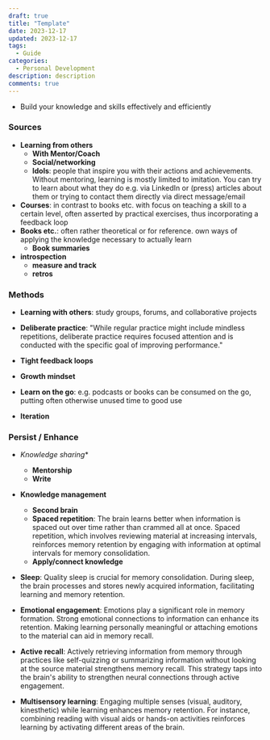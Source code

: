 ```yaml
---
draft: true
title: "Template"
date: 2023-12-17
updated: 2023-12-17
tags: 
  - Guide
categories:
  - Personal Development
description: description
comments: true
---
```


<!-- <figure markdown>
  ![](){: loading=lazy}
  <figcaption>Image by <a href="https://www.freepik.com/">Freepik</a></figcaption>
</figure> -->

- Build your knowledge and skills effectively and efficiently

<!--more-->

### Sources



- **Learning from others**
  - **With Mentor/Coach**
  - **Social/networking**
  - **Idols**: people that inspire you with their actions and achievements. Without mentoring, learning is mostly limited to imitation. You can try to learn about what they do e.g. via LinkedIn or (press) articles about them or trying to contact them directly via direct message/email
- **Courses**: in contrast to books etc. with focus on teaching a skill to a certain level, often asserted by practical exercises, thus incorporating a feedback loop 
- **Books etc.**: often rather theoretical or for reference. own ways of applying the knowledge necessary to actually learn
  - **Book summaries**
- **introspection**
  - **measure and track**
  - **retros**


### Methods

- **Learning with others**: study groups, forums, and collaborative projects
- **Deliberate practice**: "While regular practice might include mindless repetitions, deliberate practice requires focused attention and is conducted with the specific goal of improving performance."
- **Tight feedback loops**

- **Growth mindset**

- **Learn on the go**: e.g. podcasts or books can be consumed on the go, putting often otherwise unused time to good use
- **Iteration**

### Persist / Enhance

- *Knowledge sharing**
  - **Mentorship**
  - **Write**

- **Knowledge management**
  - **Second brain**
  - **Spaced repetition**: The brain learns better when information is spaced out over time rather than crammed all at once. Spaced repetition, which involves reviewing material at increasing intervals, reinforces memory retention by engaging with information at optimal intervals for memory consolidation.
  - **Apply/connect knowledge**

- **Sleep**: Quality sleep is crucial for memory consolidation. During sleep, the brain processes and stores newly acquired information, facilitating learning and memory retention.
- **Emotional engagement**: Emotions play a significant role in memory formation. Strong emotional connections to information can enhance its retention. Making learning personally meaningful or attaching emotions to the material can aid in memory recall.
- **Active recall**: Actively retrieving information from memory through practices like self-quizzing or summarizing information without looking at the source material strengthens memory recall. This strategy taps into the brain's ability to strengthen neural connections through active engagement.
- **Multisensory learning**: Engaging multiple senses (visual, auditory, kinesthetic) while learning enhances memory retention. For instance, combining reading with visual aids or hands-on activities reinforces learning by activating different areas of the brain.